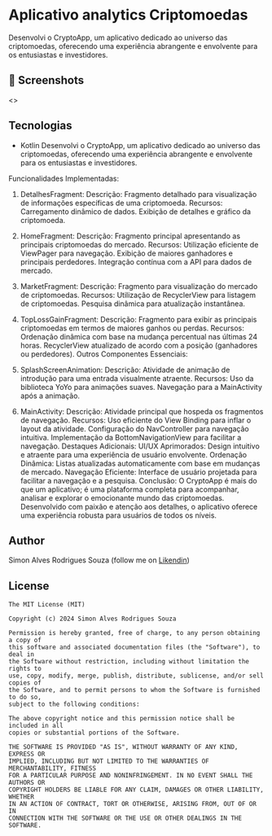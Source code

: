 # Aplicativo analytics Criptomoedas

Desenvolvi o CryptoApp, um aplicativo dedicado ao universo das criptomoedas, oferecendo uma experiência abrangente e envolvente para os entusiastas e investidores.


## :camera_flash: Screenshots
<!-- You can add more screenshots here if you like -->
<>

## Tecnologias
* Kotlin
Desenvolvi o CryptoApp, um aplicativo dedicado ao universo das criptomoedas, oferecendo uma experiência abrangente e envolvente para os entusiastas e investidores.

Funcionalidades Implementadas:

1. DetalhesFragment:
Descrição: Fragmento detalhado para visualização de informações específicas de uma criptomoeda.
Recursos:
Carregamento dinâmico de dados.
Exibição de detalhes e gráfico da criptomoeda.

3. HomeFragment:
Descrição: Fragmento principal apresentando as principais criptomoedas do mercado.
Recursos:
Utilização eficiente de ViewPager para navegação.
Exibição de maiores ganhadores e principais perdedores.
Integração contínua com a API para dados de mercado.

4. MarketFragment:
Descrição: Fragmento para visualização do mercado de criptomoedas.
Recursos:
Utilização de RecyclerView para listagem de criptomoedas.
Pesquisa dinâmica para atualização instantânea.

6. TopLossGainFragment:
Descrição: Fragmento para exibir as principais criptomoedas em termos de maiores ganhos ou perdas.
Recursos:
Ordenação dinâmica com base na mudança percentual nas últimas 24 horas.
RecyclerView atualizado de acordo com a posição (ganhadores ou perdedores).
Outros Componentes Essenciais:

1. SplashScreenAnimation:
Descrição: Atividade de animação de introdução para uma entrada visualmente atraente.
Recursos:
Uso da biblioteca YoYo para animações suaves.
Navegação para a MainActivity após a animação.

3. MainActivity:
Descrição: Atividade principal que hospeda os fragmentos de navegação.
Recursos:
Uso eficiente do View Binding para inflar o layout da atividade.
Configuração do NavController para navegação intuitiva.
Implementação da BottomNavigationView para facilitar a navegação.
Destaques Adicionais:
UI/UX Aprimorados: Design intuitivo e atraente para uma experiência de usuário envolvente.
Ordenação Dinâmica: Listas atualizadas automaticamente com base em mudanças de mercado.
Navegação Eficiente: Interface de usuário projetada para facilitar a navegação e a pesquisa.
Conclusão:
O CryptoApp é mais do que um aplicativo; é uma plataforma completa para acompanhar, analisar e
explorar o emocionante mundo das criptomoedas. Desenvolvido com paixão e atenção aos detalhes,
o aplicativo oferece uma experiência robusta para usuários de todos os níveis.
  


## Author
Simon Alves Rodrigues Souza  (follow me on [Likendin](https://www.linkedin.com/in/simonalvesrodrigues/))

## License
```
The MIT License (MIT)

Copyright (c) 2024 Simon Alves Rodrigues Souza

Permission is hereby granted, free of charge, to any person obtaining a copy of
this software and associated documentation files (the "Software"), to deal in
the Software without restriction, including without limitation the rights to
use, copy, modify, merge, publish, distribute, sublicense, and/or sell copies of
the Software, and to permit persons to whom the Software is furnished to do so,
subject to the following conditions:

The above copyright notice and this permission notice shall be included in all
copies or substantial portions of the Software.

THE SOFTWARE IS PROVIDED "AS IS", WITHOUT WARRANTY OF ANY KIND, EXPRESS OR
IMPLIED, INCLUDING BUT NOT LIMITED TO THE WARRANTIES OF MERCHANTABILITY, FITNESS
FOR A PARTICULAR PURPOSE AND NONINFRINGEMENT. IN NO EVENT SHALL THE AUTHORS OR
COPYRIGHT HOLDERS BE LIABLE FOR ANY CLAIM, DAMAGES OR OTHER LIABILITY, WHETHER
IN AN ACTION OF CONTRACT, TORT OR OTHERWISE, ARISING FROM, OUT OF OR IN
CONNECTION WITH THE SOFTWARE OR THE USE OR OTHER DEALINGS IN THE SOFTWARE.
